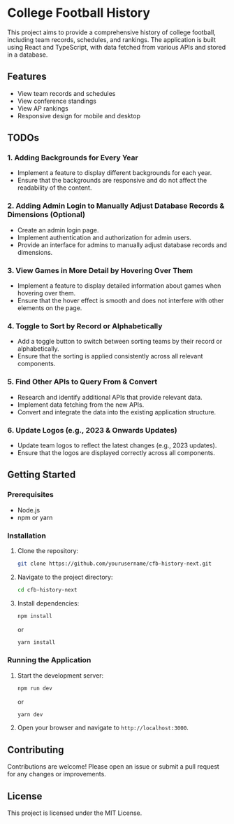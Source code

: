 # College Football History

This project aims to provide a comprehensive history of college football, including team records, schedules, and rankings. The application is built using React and TypeScript, with data fetched from various APIs and stored in a database.

## Features

- View team records and schedules
- View conference standings
- View AP rankings
- Responsive design for mobile and desktop

## TODOs

### 1. Adding Backgrounds for Every Year
- Implement a feature to display different backgrounds for each year.
- Ensure that the backgrounds are responsive and do not affect the readability of the content.

### 2. Adding Admin Login to Manually Adjust Database Records & Dimensions (Optional)
- Create an admin login page.
- Implement authentication and authorization for admin users.
- Provide an interface for admins to manually adjust database records and dimensions.

### 3. View Games in More Detail by Hovering Over Them
- Implement a feature to display detailed information about games when hovering over them.
- Ensure that the hover effect is smooth and does not interfere with other elements on the page.

### 4. Toggle to Sort by Record or Alphabetically
- Add a toggle button to switch between sorting teams by their record or alphabetically.
- Ensure that the sorting is applied consistently across all relevant components.

### 5. Find Other APIs to Query From & Convert
- Research and identify additional APIs that provide relevant data.
- Implement data fetching from the new APIs.
- Convert and integrate the data into the existing application structure.

### 6. Update Logos (e.g., 2023 & Onwards Updates)
- Update team logos to reflect the latest changes (e.g., 2023 updates).
- Ensure that the logos are displayed correctly across all components.

## Getting Started

### Prerequisites

- Node.js
- npm or yarn

### Installation

1. Clone the repository:
    ```bash
    git clone https://github.com/yourusername/cfb-history-next.git
    ```
2. Navigate to the project directory:
    ```bash
    cd cfb-history-next
    ```
3. Install dependencies:
    ```bash
    npm install
    ```
    or
    ```bash
    yarn install
    ```

### Running the Application

1. Start the development server:
    ```bash
    npm run dev
    ```
    or
    ```bash
    yarn dev
    ```
2. Open your browser and navigate to `http://localhost:3000`.

## Contributing

Contributions are welcome! Please open an issue or submit a pull request for any changes or improvements.

## License

This project is licensed under the MIT License.